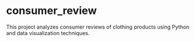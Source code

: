 # consumer_review
This project analyzes consumer reviews of clothing products using Python and data visualization techniques.
